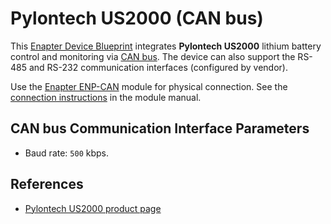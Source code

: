 # Pylontech US2000 (CAN bus)

This [Enapter Device Blueprint](https://github.com/Enapter/marketplace#blue_book-enapter-device-blueprints) integrates **Pylontech US2000** lithium battery control and monitoring via [CAN bus](https://developers.enapter.com/docs/reference/ucm/can). The device can also support the RS-485 and RS-232 communication interfaces (configured by vendor).

Use the [Enapter ENP-CAN](https://handbook.enapter.com/modules/ENP-CAN/ENP-CAN.html) module for physical connection. See the [connection instructions](https://handbook.enapter.com/modules/ENP-CAN/ENP-CAN.html#connection-examples) in the module manual.

## CAN bus Communication Interface Parameters

- Baud rate: `500` kbps.

## References

- [Pylontech US2000 product page](http://en.pylontech.com.cn/pro_detail.aspx?id=114&cid=23)
